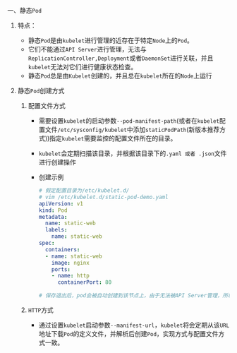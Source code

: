 一、静态`Pod`

1. 特点：

   - 静态`Pod`是由`kubelet`进行管理的近存在于特定`Node`上的`Pod`。
   - 它们不能通过`API Server`进行管理，无法与`ReplicationController,Deployment`或者`DaemonSet`进行关联，并且`kubelet`无法对它们进行健康状态检查。
   - 静态`Pod`总是由`Kubelet`创建的，并且总在`kubelet`所在的`Node`上运行

2. 静态`Pod`创建方式

   1. 配置文件方式

      - 需要设置`kubelet`的启动参数`--pod-manifest-path`(或者在`kubelet`配置文件`/etc/sysconfig/kubelet`中添加`staticPodPath`(新版本推荐方式))指定`kubelet`需要监控的配置文件所在的目录。

      - `kubelet`会定期扫描该目录，并根据该目录下的`.yaml 或者 .json`文件进行创建操作

      - 创建示例

        ```yaml
        # 假定配置目录为/etc/kubelet.d/
        # vim /etc/kubelet.d/static-pod-demo.yaml
        apiVersion: v1
        kind: Pod
        metadata:
          name: static-web
          labels:
            name: static-web
        spec:
          containers:
          - name: static-web
            image: nginx
            ports:
            - name: http
              containerPort: 80
              
        # 保存退出后，pod会被自动创建到该节点上，由于无法被API Server管理，所以无法进行删除操作，只能将 /etc/kubelet.d/下的定义文件删除     
        ```

   2. `HTTP`方式

      - 通过设置`kubelet`启动参数`--manifest-url`，`kubelet`将会定期从该`URL`地址下载`Pod`的定义文件，并解析后创建`Pod`，实现方式与配置文件方式一致。



